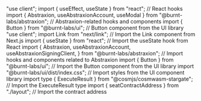 "use client";
import { useEffect, useState } from "react"; // React hooks
import {
  Abstraxion,
  useAbstraxionAccount,
  useModal
} from "@burnt-labs/abstraxion"; // Abstraxion-related hooks and components
import { Button } from "@burnt-labs/ui"; // Button component from the UI library
"use client";
import Link from "next/link"; // Import the Link component from Next.js
import { useState } from "react"; // Import the useState hook from React
import {
  Abstraxion,
  useAbstraxionAccount,
  useAbstraxionSigningClient,
} from "@burnt-labs/abstraxion"; // Import hooks and components related to Abstraxion
import { Button } from "@burnt-labs/ui"; // Import the Button component from the UI library
import "@burnt-labs/ui/dist/index.css"; // Import styles from the UI component library
import type { ExecuteResult } from "@cosmjs/cosmwasm-stargate"; // Import the ExecuteResult type
import { seatContractAddress } from "./layout"; // Import the contract address
